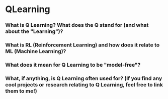 # QLearning

### What is Q Learning? What does the Q stand for (and what about the "Learning")?
### What is RL (Reinforcement Learning) and how does it relate to ML (Machine Learning)?
### What does it mean for Q Learning to be "model-free"?
### What, if anything, is Q Learning often used for? (If you find any cool projects or research relating to Q Learning, feel free to link them to me!)
